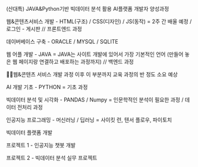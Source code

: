 (산대특) JAVA&Python기반 빅데이터 분석 활용 AI플랫폼 개발자 양성과정


웹&콘텐츠서비스 개발 - HTML(구조) / CSS(디자인) / JS(동작)
= 2주 간 배울 예정 / 로그인 - 게시판
// 프론트엔드 과정


데이버베이스 구축 - ORACLE / MYSQL / SQLITE

웹 어플 개발 - JAVA
= JAVA는 사이트 개발에 있어서 가장 기본적인 언어 (만들어 놓은 웹 페이지랑 연결하고 배포하는 과정까지)
// 백엔드 과정

🔺🔺웹&콘텐츠 서비스 개발 과정 이후 이 부분까지 교육 과정의 반 정도 소요 예상



AI 개발 기초 - PYTHON
= 기초 과정


빅데이터 분석 및 시각화 - PANDAS / Numpy
= 인문학적인 분석이 필요한 과정 / 데이터 전처리 과정


인공지능 프로그래밍 - 머신러닝 / 딥러닝
= 사이킷 런, 텐서 플로우, 파이토치


빅데이터 플랫폼 개발


프로젝트 1 - 인공지능 챗봇 개발


프로젝트 2 - 빅데이터 분석 실무 프로젝트
